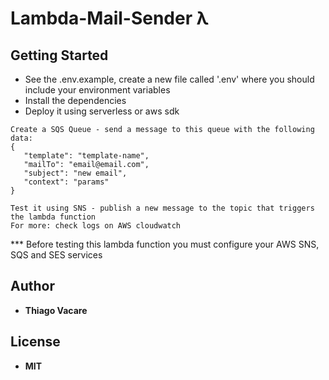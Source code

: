 # Lambda-Mail-Sender λ

## Getting Started

- See the .env.example, create a new file called '.env' where you should include your environment variables
- Install the dependencies
- Deploy it using serverless or aws sdk

```
Create a SQS Queue - send a message to this queue with the following data:
{
   "template": "template-name",
   "mailTo": "email@email.com",
   "subject": "new email",
   "context": "params"
}
```
```
Test it using SNS - publish a new message to the topic that triggers the lambda function
For more: check logs on AWS cloudwatch

```

*** Before testing this lambda function you must configure your AWS SNS, SQS and SES services

## Author
* **Thiago Vacare**

## License
* **MIT**
